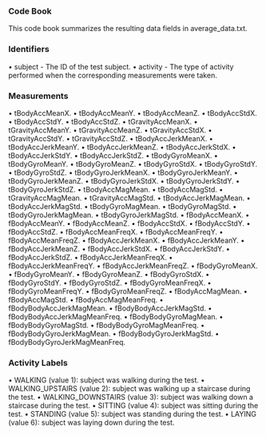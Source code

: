 ### Code Book
This code book summarizes the resulting data fields in average_data.txt.

### Identifiers

•	subject - The ID of the test subject.
•	activity - The type of activity performed when the corresponding measurements were taken.

### Measurements

•	tBodyAccMeanX.
•	tBodyAccMeanY.
•	tBodyAccMeanZ.
•	tBodyAccStdX.
•	tBodyAccStdY.
•	tBodyAccStdZ.
•	tGravityAccMeanX.
•	tGravityAccMeanY.
•	tGravityAccMeanZ.
•	tGravityAccStdX.
•	tGravityAccStdY.
•	tGravityAccStdZ.
•	tBodyAccJerkMeanX.
•	tBodyAccJerkMeanY.
•	tBodyAccJerkMeanZ.
•	tBodyAccJerkStdX.
•	tBodyAccJerkStdY.
•	tBodyAccJerkStdZ.
•	tBodyGyroMeanX.
•	tBodyGyroMeanY.
•	tBodyGyroMeanZ.
•	tBodyGyroStdX.
•	tBodyGyroStdY.
•	tBodyGyroStdZ.
•	tBodyGyroJerkMeanX.
•	tBodyGyroJerkMeanY.
•	tBodyGyroJerkMeanZ.
•	tBodyGyroJerkStdX.
•	tBodyGyroJerkStdY.
•	tBodyGyroJerkStdZ.
•	tBodyAccMagMean.
•	tBodyAccMagStd.
•	tGravityAccMagMean.
•	tGravityAccMagStd.
•	tBodyAccJerkMagMean.
•	tBodyAccJerkMagStd.
•	tBodyGyroMagMean.
•	tBodyGyroMagStd.
•	tBodyGyroJerkMagMean.
•	tBodyGyroJerkMagStd.
•	fBodyAccMeanX.
•	fBodyAccMeanY.
•	fBodyAccMeanZ.
•	fBodyAccStdX.
•	fBodyAccStdY.
•	fBodyAccStdZ.
•	fBodyAccMeanFreqX.
•	fBodyAccMeanFreqY.
•	fBodyAccMeanFreqZ.
•	fBodyAccJerkMeanX.
•	fBodyAccJerkMeanY.
•	fBodyAccJerkMeanZ.
•	fBodyAccJerkStdX.
•	fBodyAccJerkStdY.
•	fBodyAccJerkStdZ.
•	fBodyAccJerkMeanFreqX.
•	fBodyAccJerkMeanFreqY.
•	fBodyAccJerkMeanFreqZ.
•	fBodyGyroMeanX.
•	fBodyGyroMeanY.
•	fBodyGyroMeanZ.
•	fBodyGyroStdX.
•	fBodyGyroStdY.
•	fBodyGyroStdZ.
•	fBodyGyroMeanFreqX.
•	fBodyGyroMeanFreqY.
•	fBodyGyroMeanFreqZ.
•	fBodyAccMagMean.
•	fBodyAccMagStd.
•	fBodyAccMagMeanFreq.
•	fBodyBodyAccJerkMagMean.
•	fBodyBodyAccJerkMagStd.
•	fBodyBodyAccJerkMagMeanFreq.
•	fBodyBodyGyroMagMean.
•	fBodyBodyGyroMagStd.
•	fBodyBodyGyroMagMeanFreq.
•	fBodyBodyGyroJerkMagMean.
•	fBodyBodyGyroJerkMagStd.
•	fBodyBodyGyroJerkMagMeanFreq.

### Activity Labels

•	WALKING (value 1): subject was walking during the test.
•	WALKING_UPSTAIRS (value 2): subject was walking up a staircase during the test.
•	WALKING_DOWNSTAIRS (value 3): subject was walking down a staircase during the test.
•	SITTING (value 4): subject was sitting during the test.
•	STANDING (value 5): subject was standing during the test.
•	LAYING (value 6): subject was laying down during the test.
